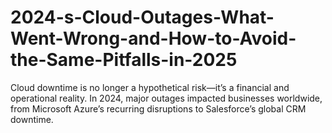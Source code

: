 # 2024-s-Cloud-Outages-What-Went-Wrong-and-How-to-Avoid-the-Same-Pitfalls-in-2025
Cloud downtime is no longer a hypothetical risk—it’s a financial and operational reality. In 2024, major outages impacted businesses worldwide, from Microsoft Azure’s recurring disruptions to Salesforce’s global CRM downtime.
